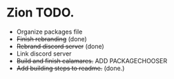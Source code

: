 # Zion TODO.
 - Organize packages file
 - ~~Finish rebranding~~ (done)
 - ~~Rebrand discord server~~ (done)
 - Link discord server
 - ~~Build and finish calamares.~~ ADD PACKAGECHOOSER
 - ~~Add building steps to readme.~~ (done.)
